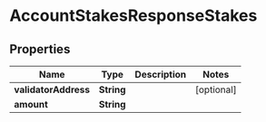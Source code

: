 

# AccountStakesResponseStakes


## Properties

Name | Type | Description | Notes
------------ | ------------- | ------------- | -------------
**validatorAddress** | **String** |  |  [optional]
**amount** | **String** |  | 



